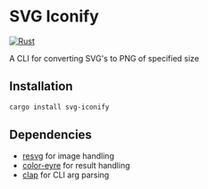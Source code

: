 # SVG Iconify
[![Rust](https://github.com/TommyGymer/svg-inconify/actions/workflows/rust.yml/badge.svg)](https://github.com/TommyGymer/svg-inconify/actions/workflows/rust.yml)

A CLI for converting SVG's to PNG of specified size

## Installation
```bash
cargo install svg-iconify
```

## Dependencies
- [resvg](https://crates.io/crates/resvg) for image handling
- [color-eyre](https://crates.io/crates/color-eyre) for result handling
- [clap](https://crates.io/crates/clap) for CLI arg parsing
